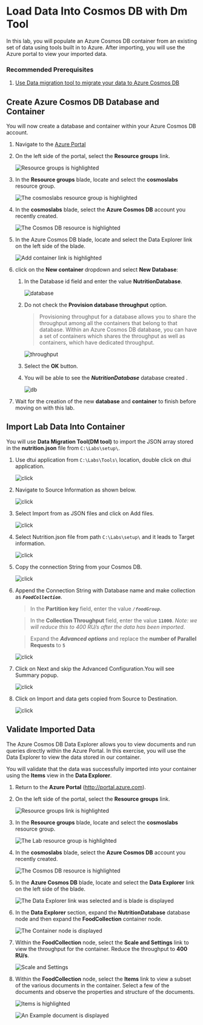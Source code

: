 # Load Data Into Cosmos DB with Dm Tool

In this lab, you will populate an Azure Cosmos DB container from an existing set of data using tools built in to Azure. After importing, you will use the Azure portal to view your imported data.

### Recommended Prerequisites 

1. [Use Data migration tool to migrate your data to Azure Cosmos DB](https://learn.microsoft.com/en-us/azure/cosmos-db/import-data) 


## Create Azure Cosmos DB Database and Container

You will now create a database and container within your Azure Cosmos DB account.

1. Navigate to the [Azure Portal](https://portal.azure.com)

1. On the left side of the portal, select the **Resource groups** link.

    ![Resource groups is highlighted](./assets/03-resource_groups.jpg "Select the Resource Groups")

1. In the **Resource groups** blade, locate and select the **cosmoslabs** resource group.

    ![The cosmoslabs resource group is highlighted](./assets/03-lab_resource_group.jpg "Select the cosmoslabs resource group")

1. In the **cosmoslabs** blade, select the **Azure Cosmos DB** account you recently created.

    ![The Cosmos DB resource is highlighted](./assets/03-cosmos_resource.jpg "Select the cosmoslabs resource")

1. In the Azure Cosmos DB blade, locate and select the Data Explorer link on the left side of the blade.

    ![Add container link is highlighted](./assets/03-add_dataexplore.JPG "Add a new container")

1. click on the **New container** dropdown  and select **New Database**:

    1. In the Database id field and enter the value **NutritionDatabase**.
    
       ![database](./assets/02-create_database.JPG "create database")
       
    2. Do not check the **Provision database throughput** option.

        > Provisioning throughput for a database allows you to share the throughput among all the containers that belong to that database. Within an Azure Cosmos DB database, you can have a set of containers which shares the throughput as well as containers, which have dedicated throughput.

         ![throughput](./assets/02-uncheck_throughput.jpg "throughput")

    3. Select the **OK** button.
    
    4. You will be able to see the **_NutritionDatabase_** database created .
        
        ![db](./assets/02-database.JPG "database")

1. Wait for the creation of the new **database** and **container** to finish before moving on with this lab.

## Import Lab Data Into Container

You will use **Data Migration Tool(DM tool)** to import the JSON array stored in the **nutrition.json** file from `C:\Labs\setup\`.


1. Use dtui application from `C:\Labs\Tools\` location, double click on dtui application.
 
    ![click](./assets/03-dm_dtui_app.JPG "Review if you have installed already")
   
1. Navigate to Source Information as shown below.

    ![click ](./assets/03-dm_source.JPG "Select source ")
    
1. Select Import from as JSON files and click on Add files.

    ![click ](./assets/03-dm_addJson.JPG "Select json format")
    
1. Select Nutrition.json file from path `C:\Labs\setup\` and it leads to Target information.

    ![click ](./assets/03-dm_nutritionjson.JPG "Select json file and click on Next ")
   
1. Copy the connection String from your Cosmos DB.
 
    ![click ](./assets/03-dm_connectionString.JPG "ADD connection string and collection")
    
1. Append the Connection String with Database name and make collection as **_``FoodCollection``_**.
   
   > In the **Partition key** field, enter the value **_``/foodGroup``_**.

   > In the **Collection Throughput** field, enter the value **``11000``**. *Note: we will reduce this to 400 RU/s after the data has been imported*.
   
   > Expand the **_Advanced options_** and replace the **number of Parallel Requests** to **``5``**

    ![click ](./assets/02-target_info.JPG "Select connection string and collection")
 
1. Click on Next and skip the Advanced Configuration.You will see Summary popup.

    ![click ](./assets/02-dtui_summary.JPG "Confirm import settings ")
 
1. Click on Import and data gets copied from Source to Destination.

    ![click ](./assets/02-imported_data.JPG "Confirm import settings ")

   

## Validate Imported Data

The Azure Cosmos DB Data Explorer allows you to view documents and run queries directly within the Azure Portal. In this exercise, you will use the Data Explorer to view the data stored in our container.

You will validate that the data was successfully imported into your container using the **Items** view in the **Data Explorer**.

1. Return to the **Azure Portal** (<http://portal.azure.com>).

1. On the left side of the portal, select the **Resource groups** link.

    ![Resource groups link is highlighted](./assets/03-resource_groups.jpg "Select your resource group")

1. In the **Resource groups** blade, locate and select the **cosmoslabs** resource group.

    ![The Lab resource group is highlighted](./assets/03-lab_resource_group.jpg "Select the resource group")

1. In the **cosmoslabs** blade, select the **Azure Cosmos DB** account you recently created.

    ![The Cosmos DB resource is highlighted](./assets/03-cosmos_resource.jpg "Select the Cosmos DB resource")

1. In the **Azure Cosmos DB** blade, locate and select the **Data Explorer** link on the left side of the blade.

    ![The Data Explorer link was selected and is blade is displayed](./assets/03-data_explorer_pane.JPG "Select Data Explorer")

1. In the **Data Explorer** section, expand the **NutritionDatabase** database node and then expand the **FoodCollection** container node.

    ![The Container node is displayed](./assets/03-collection_node.JPG "Expand the NutritionDatabase node")

1. Within the **FoodCollection** node, select the **Scale and Settings** link to view the throughput for the container. Reduce the throughput to **400 RU/s**.

    ![Scale and Settings](./assets/03-collection-settings.png "Reduce throughput")

1. Within the **FoodCollection** node, select the **Items** link to view a subset of the various documents in the container. Select a few of the documents and observe the properties and structure of the documents.

    ![Items is highlighted](./assets/03-documents.JPG "Select Items")

    ![An Example document is displayed](./assets/03-example_document.JPG "Select a document")

